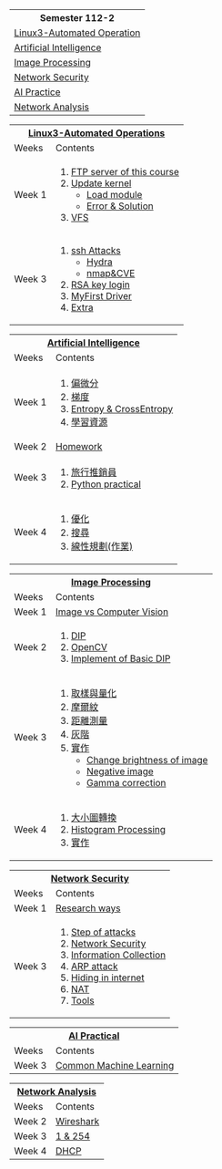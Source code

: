<table>
  <tr>
    <th>Semester 112-2</th>
  </tr>
  <tr>
    <td><a href="#Linux3">Linux3-Automated Operation</td>
  </tr>
  <tr>
    <td><a href="#AI">Artificial Intelligence</td>
  </tr>
  <tr>
    <td><a href="#IMG">Image Processing</td>
  </tr>
  <tr>
    <td><a href="#NetworkSecurity">Network Security</td>
  </tr>
  <tr>
  <td><a href="#AI_Practice">AI Practice</td>
</tr>
<tr>
  <td><a href="">Network Analysis</td>
</tr>
</table>


<table>
  <tr>
    <th colspan="2"><a href="./Linux3-Automated_Operation/" id="Linux3">Linux3-Automated Operations</th>
  </tr>
  <tr>
    <td>Weeks</td>
    <td>Contents</td>
  </tr>
  <tr>
    <td> Week 1</td>
    <td>
        <ol>
            <li><a href="./Linux3-Automated_Operation/Week1/README.md#ftp-server-of-this-course">FTP server of this course</li>
            <li><a href="./Linux3-Automated_Operation/Week1/README.md#update-kernel">Update kernel
                <ul>
                    <li>
                        <a href="./Linux3-Automated_Operation/Week1/README.md#remove--load-module">Load module
                    </li>
                    <li>
                        <a href="./Linux3-Automated_Operation/Week1/README.md#errors">Error & Solution
                    </li>
                </ul></li>
            <li><a href="./Linux3-Automated_Operation/Week1/README.md#vfs">VFS</li>
        </ol>
    </td>
  </tr>
  <tr>
  <td>Week 3</td>
  <td><ol>
        <li><a href="./Linux3-Automated_Operation/Week3/README.md#ssh-attack">ssh Attacks
          <ul>
            <li><a href="./Linux3-Automated_Operation/Week3/README.md#through-hydra">Hydra</li>
            <li><a href="./Linux3-Automated_Operation/Week3/README.md#through-nmap--cve">nmap&CVE</li>
            </ul>
        </li>
        <li><a href="./Linux3-Automated_Operation/Week3/README.md#rsa-key-login">RSA key login</li>
        <li><a href="./Linux3-Automated_Operation/Week3/README.md#myfirst-driver">MyFirst Driver</li>
        <li><a href="./Linux3-Automated_Operation/Week3/README.md#extra">Extra</li>
  </ol></td>
  </tr>
</table>

<table>
  <tr>
    <th colspan="2"><a href="./Artificial_Intelligence/" id="AI">Artificial Intelligence</th>
  </tr>
  <tr>
    <td>Weeks</td>
    <td>Contents</td>
  </tr>
  <tr>
    <td>Week 1</td>
    <td>
        <ol>
            <li><a href="./Artificial_Intelligence/Week1/README.md#偏微分">偏微分</li>
            <li><a href="./Artificial_Intelligence/Week1/README.md#梯度">梯度</li>
            <li><a href="./Artificial_Intelligence/Week1/README.md#entropy--crossentropy">Entropy & CrossEntropy</li>
            <li><a href="./Artificial_Intelligence/Week1/README.md#學習資源">學習資源</li>
        </ol>
    </td>
  </tr>
  <tr>
    <td>Week 2</td>
    <td><a href="https://github.com/weixiang0470/ai112b/tree/master/Homework/W2">Homework</td>
  </tr>
  <tr>
    <td>Week 3</td>
    <td>
    <ol>
      <li><a href="./Artificial_Intelligence/Week3/README.md#旅行推銷員">旅行推銷員</li>
      <li><a href="https://github.com/weixiang0470/ai112b/tree/master/Homework/W3">Python practical</li>
      </ol>
    </td>
  </tr>
  <tr>
    <td> Week 4 </td>
    <td>
      <ol>
        <li><a href="./Artificial_Intelligence/Week4/README.md#優化">優化</li>
        <li><a href="./Artificial_Intelligence/Week4/README.md#搜尋">搜尋</li>
        <li><a href="https://github.com/weixiang0470/ai112b/tree/master/Homework/W4">線性規劃(作業)</li>
      </ol>
    </td>
  </tr>
</table>

<table>
  <tr>
    <th colspan="2"><a href="./Image_Processing/" id="IMG">Image Processing</th>
  </tr>
  <tr>
    <td>Weeks</td>
    <td>Contents</td>
  </tr>
  <tr>
    <td> Week 1</td>
    <td><a href="./Image_Processing/Week1/README.md#image-vs-computer-vision">Image vs Computer Vision</td>
  </tr>
  <tr>
    <td>Week 2</td>
    <td>
    <ol>
      <li><a href="./Image_Processing/Week2/README.md#dip">DIP</li>
      <li><a href="./Image_Processing/Week2/README.md#opencv">OpenCV</li>
      <li><a href="./Image_Processing/Implementation.md#basic-dip">Implement of Basic DIP</li>
    </ol>
    </td>
  </tr>
  <tr>
  <td>Week 3</td>
  <td><ol>
    <li><a href="./Image_Processing/Week3/README.md#取樣與量化">取樣與量化</li>
    <li><a href="./Image_Processing/Week3/README.md#摩爾紋">摩爾紋</li>
    <li><a href="./Image_Processing/Week3/README.md#距離測量">距離測量</li>
    <li><a href="./Image_Processing/Week3/README.md#灰階">灰階</li>
    <li><a href="./Image_Processing/Implementation.md#week-3">實作
      <ul>
        <li><a href="./Image_Processing/Implementation.md#changing-brightness-of-image">Change brightness of image</li>
        <li><a href="./Image_Processing/Implementation.md#negative-image">Negative image</li>
        <li><a href="./Image_Processing/Implementation.md#gamma-correction">Gamma correction</li>
      </ul>
    </li>
  </ol>
  </td>
  </tr>
  <tr>
    <td>Week 4</td>
    <td>
      <ol>
        <li><a href="./Image_Processing/Week4/README.md#大小圖轉換">大小圖轉換</li>
        <li><a href="./Image_Processing/Week4/README.md#histogram-processing">Histogram Processing</li>
        <li><a href="./Image_Processing/Implementation.md#week-4">實作</li>
      </ol>
    </td>
  </tr>
</table>

<table>
  <tr>
    <th colspan="2"><a href="./Network_Security/" id="NetworkSecurity">Network Security</th>
  </tr>
  <tr>
    <td>Weeks</td>
    <td>Contents</td>
  </tr>
  <tr>
    <td>Week 1</td>
    <td><a href="./Network_Security/Week1/README.md#research-ways">Research ways</td>
  </tr>
  <tr>
    <td>Week 3</td>
    <td>
      <ol>
        <li><a href="./Network_Security/Week3/README.md#steps-of-attack">Step of attacks</li>
        <li><a href="./Network_Security/Week3/README.md#network-security">Network Security</li>
        <li><a href="./Network_Security/Week3/README.md#information-collection">Information Collection</li>
        <li><a href="./Network_Security/Week3/README.md#arp-attack">ARP attack</li>
        <li><a href="./Network_Security/Week3/README.md#hide-in-the-internet">Hiding in internet</li>
        <li><a href="./Network_Security/Week3/README.md#nat">NAT</li>
        <li><a href="./Network_Security/Week3/README.md#tools">Tools</li>
      </ol>    
    </td>
  </tr>
</table>

<table>
  <tr>
    <th colspan="2"><a href="./AI_Practice/" id="AI_Practice">AI Practical</th>
  </tr>
  <tr>
    <td>Weeks</td>
    <td>Contents</td>
  </tr>
  <tr>
    <td> Week 3</td>
    <td><a href="./AI_Practice/Week3/README.md#common-machine-learning">Common Machine Learning</td>
  </tr>
</table>

<table>
  <tr>
    <th colspan="2"><a href="./Network_Anl/" id="Network_Anal">Network Analysis</th>
  </tr>
  <tr>
    <td>Weeks</td>
    <td>Contents</td>
  </tr>
  <tr>
    <td> Week 2</td>
    <td><a href="./Network_Anl/Week2/README.md#wireshark">Wireshark</td>
  </tr>  
  <tr>
    <td> Week 3</td>
    <td><a href="./Network_Anl/Week3/README.md#1254">1 & 254</td>
  </tr>
    <tr>
    <td> Week 4</td>
    <td><a href="./Network_Anl/Week4/README.md#dhcp">DHCP</td>
  </tr>
</table>